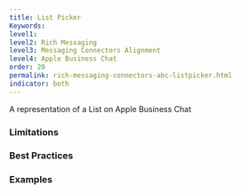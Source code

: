 ```yaml
---
title: List Picker
Keywords:
level1:
level2: Rich Messaging
level3: Messaging Connectors Alignment
level4: Apple Business Chat
order: 20
permalink: rich-messaging-connectors-abc-listpicker.html
indicator: both
---
```


A representation of a List on Apple Business Chat

### Limitations

### Best Practices

### Examples 

